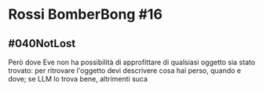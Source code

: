 # Rossi BomberBong \#16

## \#040NotLost
Però dove Eve non ha possibilità di approfittare di qualsiasi oggetto sia stato trovato: per ritrovare l'oggetto devi descrivere cosa hai perso, quando e dove; se LLM lo trova bene, altrimenti suca


